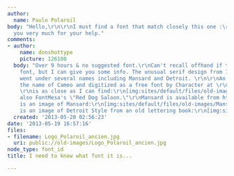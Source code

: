 ```yaml
---
author:
  name: Paulo Polaroil
body: "Hello,\r\n\r\nI must find a font that match closely this one :\r\n\r\nThank
  you very much for your help."
comments:
- author:
    name: donshottype
    picture: 126100
  body: "Over 9 hours & no suggested font.\r\nCan't recall offhand if there is a matching
    font, but I can give you some info. The unusual serif design from 1874 or earlier
    went under several names including Mansard and Detroit. \r\n\r\nAn 1874 font by
    the name of Cameo and digitized as a free font by Character at \r\nhttp://abfonts.freehostia.com/cameo-antique.htm
    \r\nis as close as I can find:\r\n[img:sites/default/files/old-images/CameoAntiqueByCharacter_6436.jpg]\r\nSee
    also FontMesa's \"Red Dog Saloon.\"\r\nMansard is available from http://www.woodentypefonts.com\r\nHere
    is an image of Mansard:\r\n[img:sites/default/files/old-images/MansardExtraBold_4211.jpg]\r\nHere
    is an image of Detroit Style from an old lettering book:\r\n[img:sites/default/files/old-images/DetroitStroke@AtkinsonShowcards1912p85_4023.jpg]\r\n\r\nDon"
  created: '2013-05-20 02:56:23'
date: '2013-05-19 16:57:16'
files:
- filename: Logo_Polaroil_ancien.jpg
  uri: public://old-images/Logo_Polaroil_ancien.jpg
node_type: font_id
title: I need to know what font it is...

---
```

